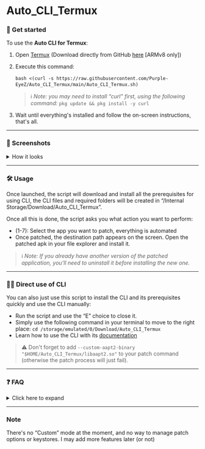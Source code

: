 # Auto_CLI_Termux

### 🚀 Get started

To use the **Auto CLI for Termux**:

1) Open [Termux](https://termux.dev/en/) (Download directly from GitHub [here](https://github.com/termux/termux-app/releases/download/v0.118.0/termux-app_v0.118.0+github-debug_arm64-v8a.apk) [ARMv8 only])
2) Execute this command:

    ```
    bash <(curl -s https://raw.githubusercontent.com/Purple-EyeZ/Auto_CLI_Termux/main/Auto_CLI_Termux.sh)
    ```
    
    >ℹ️ *Note: you may need to install “curl” first, using the following command:*
    `pkg update && pkg install -y curl`

3) Wait until everything's installed and follow the on-screen instructions, that's all.
---
### 📸 Screenshots
<details>
  <summary>How it looks</summary>

![Screenshot](https://github.com/Purple-EyeZ/Auto_CLI_Termux/blob/main/Images/Screenshot_20240618_031441_Termux.jpg)
![Patch](https://github.com/Purple-EyeZ/Auto_CLI_Termux/blob/main/Images/Screenshot_20240618_030839_Termux.jpg)
</details>

---
### 🛠️ Usage

Once launched, the script will download and install all the prerequisites for using CLI, the CLI files and required folders will be created in “/Internal Storage/Download/Auto_CLI_Termux”.

Once all this is done, the script asks you what action you want to perform:
- (1-7): Select the app you want to patch, everything is automated
- Once patched, the destination path appears on the screen. Open the patched apk in your file explorer and install it.
>ℹ️ *Note: If you already have another version of the patched application, you'll need to uninstall it before installing the new one.*

---
### 👨‍💻 Direct use of CLI

You can also just use this script to install the CLI and its prerequisites quickly and use the CLI manually:

- Run the script and use the “E” choice to close it.
- Simply use the following command in your terminal to move to the right place: `cd /storage/emulated/0/Download/Auto_CLI_Termux`
- Learn how to use the CLI with its [documentation](https://github.com/ReVanced/revanced-cli/tree/main/docs)
>⚠️ Don't forget to add `--custom-aapt2-binary "$HOME/Auto_CLI_Termux/libaapt2.so"` to your patch command (otherwise the patch process will just fail).

---
### ❓ FAQ
<details>
  <summary>Click here to expand</summary>

1. **Termux asks me if I want to use the maintainer's configuration file or if I want to keep the file I already have. What should I do?**
![pkg](https://github.com/Purple-EyeZ/Auto_CLI_Termux/blob/main/Images/Packages_update.png)

The script executes these commands before installing the necessary packages -> `pkg update && pkg upgrade`, which is why Termux prompts you to make this choice

**You can accept anything it asks you to, just press "Y" and press "ENTER" each time.**  

---
2. **Something fails before the script asks "What do you want to do?"** 

Re-running the script should solve this kind of problem. 

Also, make sure you've granted Termux access to storage. 
Termux should prompt you to do this automatically, but if it doesn't, do it manually (Google how to if you don't know).

</details>

---

### Note
There's no “Custom” mode at the moment, and no way to manage patch options or keystores. I may add more features later (or not)
